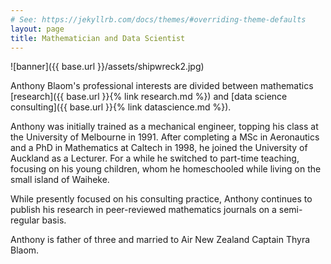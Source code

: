 ```yaml
---
# See: https://jekyllrb.com/docs/themes/#overriding-theme-defaults
layout: page
title: Mathematician and Data Scientist
---
```

![banner]({{ base.url }}/assets/shipwreck2.jpg)

Anthony Blaom's professional interests are divided between mathematics
[research]({{ base.url }}{% link research.md %})  and [data science consulting]({{ base.url
}}{% link datascience.md %}).

Anthony was initially trained as a mechanical engineer, topping his
class at the University of Melbourne in 1991. After completing a
MSc in Aeronautics and a
PhD in Mathematics at Caltech in 1998, he joined the University of
Auckland as a Lecturer.  For a while he switched
to part-time teaching, focusing on his young children,
whom he homeschooled while living on the small island of Waiheke.

While presently focused on his consulting practice, Anthony
continues to publish  his research in peer-reviewed mathematics
journals on a semi-regular basis.

Anthony is father of three and married to Air New Zealand Captain Thyra Blaom.

<!-- ![portrait]({{base.url}}/assets/portrait.jpg) -->
